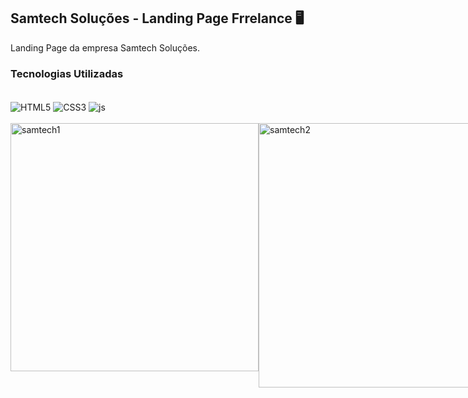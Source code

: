 ## Samtech Soluções - Landing Page Frrelance 🖥️

Landing Page da empresa Samtech Soluções.

### Tecnologias Utilizadas

<div style="display: inline_block"><br/>
    <img align="center" alt="HTML5"src="https://img.shields.io/badge/HTML5-E34F26?style=for-the-badge&logo=html5&logoColor=white"/>
    <img align="center" alt="CSS3"src="https://img.shields.io/badge/CSS3-1572B6?style=for-the-badge&logo=css3&logoColor=white"/>
    <img align="center" alt="js"src="https://img.shields.io/badge/JavaScript-F7DF1E?style=for-the-badge&logo=javascript&logoColor=black"/>
</div><br/>

<div style="display: flex"><br/>
<img align="center" alt="samtech1"src="https://github.com/muriloalvesx/LexWeb/assets/153781890/ff4a29d8-2f55-4a14-b9e3-9c7e3d542603)" width="397px"/>
<img align="center" alt="samtech2"src="https://github.com/muriloalvesx/LexWeb/assets/153781890/92c5c415-c436-4010-a2a2-ff47c86f2308" width="423px"/>
</div><br/>
